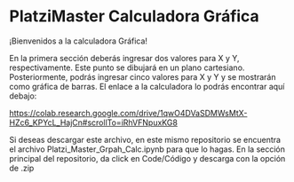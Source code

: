 # PlatziMaster Calculadora Gráfica
¡Bienvenidos a la calculadora Gráfica!

En la primera sección deberás ingresar dos valores para X y Y, respectivamente. Este punto se dibujará en un plano cartesiano. Posteriormente, podrás ingresar cinco valores para X y Y y se mostrarán como gráfica de barras. El enlace a la calculadora lo podrás encontrar aquí debajo: 

https://colab.research.google.com/drive/1qwO4DVaSDMWsMtX-HZc6_KPYcL_HajCn#scrollTo=iRhVFNpuxKG8 

Si deseas descargar este archivo, en este mismo repositorio se encuentra el archivo Platzi_Master_Grpah_Calc.ipynb para que lo hagas. En la sección principal del repositorio, da click en Code/Código y descarga con la opción de .zip 
